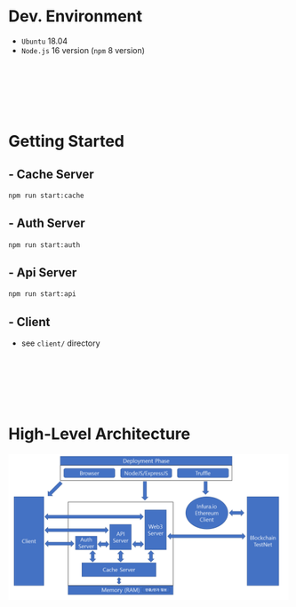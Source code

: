 # Dev. Environment

 - `Ubuntu` 18.04
 - `Node.js` 16 version (`npm` 8 version)

<br><br><br><br><br>

# Getting Started

## - Cache Server

```bash
npm run start:cache
```

## - Auth Server

```bash
npm run start:auth
```

## - Api Server

```bash
npm run start:api
```

## - Client

 - see `client/` directory

 <br><br><br><br><br>

# High-Level Architecture

![](../md/architecture.png)